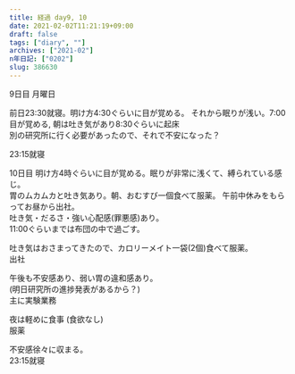 ```yaml
---
title: 経過 day9, 10
date: 2021-02-02T11:21:19+09:00
draft: false
tags: ["diary", ""]
archives: ["2021-02"]
n年日記: ["0202"]
slug: 386630
---
```

9日目 月曜日

前日23:30就寝。明け方4:30ぐらいに目が覚める。
それから眠りが浅い。7:00目が覚める, 朝は吐き気があり8:30ぐらいに起床  
別の研究所に行く必要があったので、それで不安になった？


23:15就寝

10日目
明け方4時ぐらいに目が覚める。眠りが非常に浅くて、縛られている感じ。  
胃のムカムカと吐き気あり。朝、おむすび一個食べて服薬。
午前中休みをもらってお昼から出社。  
吐き気・だるさ・強い心配感(罪悪感)あり。  
11:00ぐらいまでは布団の中で過ごす。 

吐き気はおさまってきたので、カロリーメイト一袋(2個)食べて服薬。  
出社

午後も不安感あり、弱い胃の違和感あり。  
(明日研究所の進捗発表があるから？)  
主に実験業務  

夜は軽めに食事 (食欲なし)  
服薬

不安感徐々に収まる。  
23:15就寝